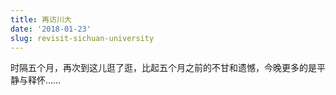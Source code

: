 ```yaml
---
title: 再访川大
date: '2018-01-23'
slug: revisit-sichuan-university
---
```


时隔五个月，再次到这儿逛了逛，比起五个月之前的不甘和遗憾，今晚更多的是平静与释怀……
